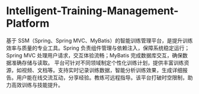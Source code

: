 # Intelligent-Training-Management-Platform
基于 SSM（Spring、Spring MVC、MyBatis）的智能训练管理平台，是提升训练效率与质量的专业工具。Spring 负责组件管理与依赖注入，保障系统稳定运行；Spring MVC 处理用户请求，交互体验流畅；MyBatis 完成数据库交互，确保数据准确存储与读取。  平台可针对不同领域制定个性化训练计划，提供丰富训练资源，如视频、文档等。支持实时记录训练数据，智能分析训练效果，生成详细报告。用户能在线交流互动，分享经验。教练可远程指导。该平台打破时空限制，助力高效训练与技能提升。 
